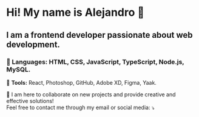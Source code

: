 # Hi! My name is Alejandro 👋
## I am a frontend developer passionate about web development.

### 🦄 Languages: HTML, CSS, JavaScript, TypeScript, Node.js, MySQL.
💼 **Tools:** React, Photoshop, GitHub, Adobe XD, Figma, Yaak.

💌 I am here to collaborate on new projects and provide creative and effective solutions!  
Feel free to contact me through my email or social media: ⤵️
